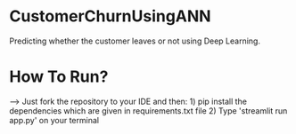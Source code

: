 # CustomerChurnUsingANN
Predicting whether the customer leaves or not using Deep Learning.


# How To Run?
--> Just fork the repository to your IDE and then:
    1) pip install the dependencies which are given in requirements.txt file
    2) Type 'streamlit run app.py' on your terminal
    
